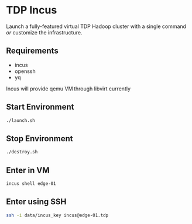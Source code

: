 # TDP Incus

Launch a fully-featured virtual TDP Hadoop cluster with a single command _or_ customize the infrastructure.

## Requirements

- incus
- openssh
- yq

Incus will provide qemu VM through libvirt currently

## Start Environment

```bash
./launch.sh
```

## Stop Environment

```bash
./destroy.sh
```

## Enter in VM

```bash
incus shell edge-01
```

## Enter using SSH

```bash
ssh -i data/incus_key incus@edge-01.tdp
```
